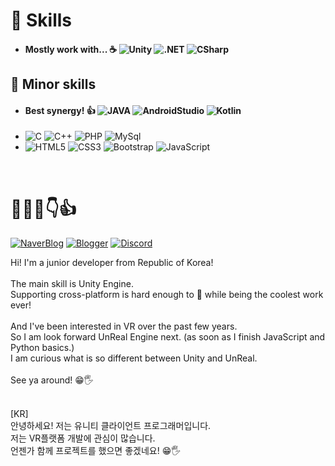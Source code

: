 # 💪 Skills 
- #### Mostly work with... ☕  ![Unity](https://img.shields.io/badge/Unity-000000?style=square&logo=Unity&logoColor=white)  ![.NET](https://img.shields.io/badge/.NET-512BD4?style=square&logo=.NET&logoColor=white)   ![CSharp](https://img.shields.io/badge/C%23-239120?style=square&logo=CSharp&logoColor=white) 

## 🐣 Minor skills
- #### Best synergy! 👍 ![JAVA](https://img.shields.io/badge/JAVA-007396?style=square&logo=JAVA&logoColor=white) ![AndroidStudio](https://img.shields.io/badge/AndroidStudio-3DDC84?style=square&logo=AndroidStudio&logoColor=white) ![Kotlin](https://img.shields.io/badge/Kotlin-7F52FF?style=square&logo=Kotlin&logoColor=white)
- ![C](https://img.shields.io/badge/C-A8B9CC?style=square&logo=C&logoColor=white)  ![C++](https://img.shields.io/badge/C%2B%2B-00599C?style=square&logo=Cplusplus&logoColor=white)  ![PHP](https://img.shields.io/badge/PHP-777BB4?style=square&logo=PHP&logoColor=white)  ![MySql](https://img.shields.io/badge/MySql-4479A1?style=square&logo=MySql&logoColor=white)
- ![HTML5](https://img.shields.io/badge/HTML5-E34F26?style=square&logo=HTML5&logoColor=white) ![CSS3](https://img.shields.io/badge/CSS3-1572B6?style=square&logo=CSS3&logoColor=white) ![Bootstrap](https://img.shields.io/badge/Bootstrap-7952B3?style=square&logo=Bootstrap&logoColor=white) ![JavaScript](https://img.shields.io/badge/JavaScript-F7DF1E?style=square&logo=JavaScript&logoColor=white) 

<p><br></p>

# 👋😀:smile::point_down::thumbsup:
[![NaverBlog](https://img.shields.io/badge/NaverBlog-03C75A?style=square&logo=Naver&logoColor=white)](https://blog.naver.com/dusdkel)  [![Blogger](https://img.shields.io/badge/Blogger-FF5722?style=square&logo=Blogger&logoColor=white)](https://trakant.blogspot.com/)  [![Discord](https://img.shields.io/badge/DiscordServer-5865F2?style=square&logo=Discord&logoColor=white)](https://discord.com/invite/gw6RBwPxdb)

<p>
Hi! I'm a junior developer from Republic of Korea!<br><br>
The main skill is Unity Engine.<br>
Supporting cross-platform is hard enough to 👿 while being the coolest work ever! <br><br>
And I've been interested in VR over the past few years.<br>
So I am look forward UnReal Engine next. (as soon as I finish JavaScript and Python basics.)<br>
I am curious what is so different between Unity and UnReal.<br><br>
See ya around! 😁🖐️<br><br>
</p>

<p>
[KR]<br>
안녕하세요! 저는 유니티 클라이언트 프로그래머입니다.<br>
저는 VR플랫폼 개발에 관심이 많습니다.<br>
언젠가 함께 프로젝트를 했으면 좋겠네요! 😁🖐️<br><br>
</p>
